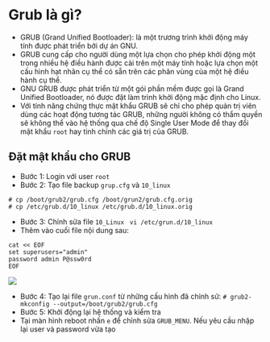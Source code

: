 # Grub là gì?
- GRUB (Grand Unified Bootloader): là một trương trình khởi động máy tính được phát triển bởi dự án GNU.
- GRUB cung cấp cho người dùng một lựa chọn cho phép khởi động một trong nhiều hệ điều hành được cài trên một máy tính hoặc lựa chọn một cấu hình hạt nhân cụ thể có sẵn trên các phân vùng của một hệ điều hành cụ thể.
- GNU GRUB được phát triển từ một gói phần mềm được gọi là Grand Unified Bootloader, nó được đặt làm trình khởi động mặc định cho Linux.
- Với tính năng chứng thực mật khẩu GRUB sẽ chỉ cho phép quản trị viên dùng các hoạt động tương tác GRUB, những người không có thẩm quyền sẽ không thể vào hệ thống qua chế độ Single User Mode để thay đổi mật khẩu `root` hay tinh chỉnh các giá trị của GRUB.
## Đặt mật khẩu cho GRUB
- Bước 1: Login với user `root`
- Bước 2: Tạo file backup `grup.cfg` và `10_linux`
```
# cp /boot/grub2/grub.cfg /boot/grun2/grub.cfg.orig
# cp /etc/grub.d/10_linux /etc/grub.d/10_linux.orig
```
- Bước 3: Chỉnh sửa file `10_Linux`
` vi /etc/grun.d/10_linux`
- Thêm vào cuối file nội dung sau: 
```
cat << EOF
set superusers="admin"
password admin P@ssw0rd
EOF
```
![](https://imgur.com/bh1n73Q.png)
- Bước 4: Tạo lại file `grun.conf` từ những cấu hình đã chỉnh sử:
`# grub2-mkconfig --output=/boot/grub2/grub.cfg`
- Bước 5: Khởi động lại hệ thống và kiểm tra
- Tại màn hình reboot nhấn `e` để chỉnh sửa `GRUB_MENU`. Nếu yêu cầu nhập lại user và password vừa tạo